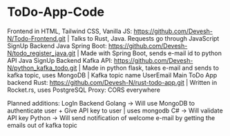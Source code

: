# ToDo-App-Code
Frontend in HTML, Tailwind CSS, Vanilla JS: https://github.com/Devesh-N/Todo-Frontend.git | Talks to Rust, Java. Requests go through JavaScript
SignUp Backend Java Spring Boot: https://github.com/Devesh-N/todo_register_java.git | Made with Spring Boot, sends e-mail id to python API
Java SignUp Backend Kafka API: https://github.com/Devesh-N/python_kafka_todo.git | Made in python flask, takes e-mail and sends to kafka topic, uses MongoDB | Kafka topic name UserEmail
Main ToDo App backend Rust: https://github.com/Devesh-N/rust-todo-app.git | Written in Rocket.rs, uses PostgreSQL
Proxy: CORS everywhere

Planned additions:
LogIn Backend Golang -> Will use MongoDB to authenticate user + Give API key to user | uses mongodb
C# -> Will validate API key
Python -> Will send notification of welcome e-mail by getting the emails out of kafka topic

